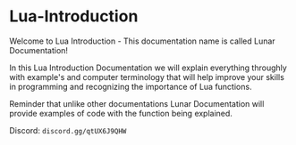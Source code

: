 # Lua-Introduction
Welcome to Lua Introduction - This documentation name is called Lunar Documentation!

In this Lua Introduction Documentation we will explain everything throughly with example's and computer terminology that will help improve your skills in programming and recognizing the importance of Lua functions.

Reminder that unlike other documentations Lunar Documentation will provide examples of code with the function being explained.


Discord:  `discord.gg/qtUX6J9QHW`
